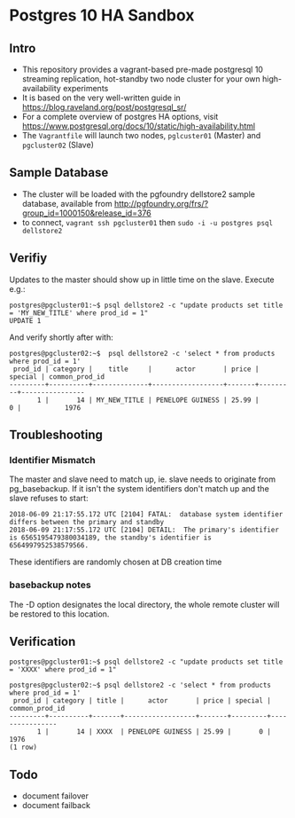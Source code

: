 # Postgres 10 HA Sandbox

## Intro
    

 * This repository provides a vagrant-based pre-made postgresql 10 streaming replication, hot-standby two node cluster for your own high-availability experiments
 * It is based on the very well-written guide in https://blog.raveland.org/post/postgresql_sr/
 * For a complete overview of postgres HA options, visit https://www.postgresql.org/docs/10/static/high-availability.html
 * The `Vagrantfile` will launch two nodes, `pglcuster01` (Master) and `pgcluster02` (Slave)

## Sample Database

 * The cluster will be loaded with the pgfoundry dellstore2 sample database, available from http://pgfoundry.org/frs/?group_id=1000150&release_id=376
 * to connect, `vagrant ssh pgcluster01` then `sudo -i -u postgres psql dellstore2`

## Verifiy

Updates to the master should show up in little time on the slave. Execute e.g.:

    postgres@pgcluster01:~$ psql dellstore2 -c "update products set title = 'MY_NEW_TITLE' where prod_id = 1"
    UPDATE 1

And verify shortly after with:

    postgres@pgcluster02:~$  psql dellstore2 -c 'select * from products where prod_id = 1'
     prod_id | category |    title     |      actor       | price | special | common_prod_id 
    ---------+----------+--------------+------------------+-------+---------+----------------
           1 |       14 | MY_NEW_TITLE | PENELOPE GUINESS | 25.99 |       0 |           1976







## Troubleshooting

### Identifier Mismatch

The master and slave need to match up, ie. slave needs to originate from pg_basebackup.
If it isn't the system identifiers don't match up and the slave refuses to start:

    2018-06-09 21:17:55.172 UTC [2104] FATAL:  database system identifier differs between the primary and standby
    2018-06-09 21:17:55.172 UTC [2104] DETAIL:  The primary's identifier is 6565195479380034189, the standby's identifier is 6564997952538579566.

These identifiers are randomly chosen at DB creation time
    
### basebackup notes

The -D option designates the local directory, the whole remote cluster will be restored to this location.

## Verification

    postgres@pgcluster01:~$ psql dellstore2 -c "update products set title = 'XXXX' where prod_id = 1"
    
    postgres@pgcluster02:~$ psql dellstore2 -c 'select * from products where prod_id = 1'
     prod_id | category | title |      actor       | price | special | common_prod_id 
    ---------+----------+-------+------------------+-------+---------+----------------
           1 |       14 | XXXX  | PENELOPE GUINESS | 25.99 |       0 |           1976
    (1 row)

## Todo

 * document failover
 * document failback
